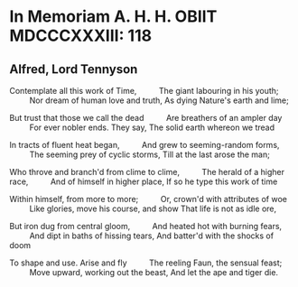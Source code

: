 # In Memoriam A. H. H. OBIIT MDCCCXXXIII: 118
## Alfred, Lord Tennyson
Contemplate all this work of Time,
         The giant labouring in his youth;
         Nor dream of human love and truth,
As dying Nature's earth and lime;

But trust that those we call the dead
         Are breathers of an ampler day
         For ever nobler ends. They say,
The solid earth whereon we tread

In tracts of fluent heat began,
         And grew to seeming-random forms,
         The seeming prey of cyclic storms,
Till at the last arose the man;

Who throve and branch'd from clime to clime,
         The herald of a higher race,
         And of himself in higher place,
If so he type this work of time

Within himself, from more to more;
         Or, crown'd with attributes of woe
         Like glories, move his course, and show
That life is not as idle ore,

But iron dug from central gloom,
         And heated hot with burning fears,
         And dipt in baths of hissing tears,
And batter'd with the shocks of doom

To shape and use. Arise and fly
         The reeling Faun, the sensual feast;
         Move upward, working out the beast,
And let the ape and tiger die.